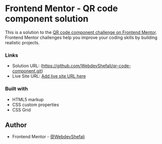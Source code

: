 # Frontend Mentor - QR code component solution

This is a solution to the [QR code component challenge on Frontend Mentor](https://www.frontendmentor.io/challenges/qr-code-component-iux_sIO_H). Frontend Mentor challenges help you improve your coding skills by building realistic projects.


### Links

- Solution URL: (https://github.com/WebdevShefali/qr-code-component.git)
- Live Site URL: [Add live site URL here](https://your-live-site-url.com)


### Built with

- HTML5 markup
- CSS custom properties
- CSS Grid


## Author


- Frontend Mentor - [@WebdevShefali](https://www.frontendmentor.io/profile/WebdevShefali)
